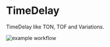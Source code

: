 # TimeDelay
TimeDelay like TON, TOF and Variations. 

![example workflow](https://github.com/Meisterschulen-am-Ostbahnhof-Munchen/TimeDelay/actions/workflows/build.yml/badge.svg)
